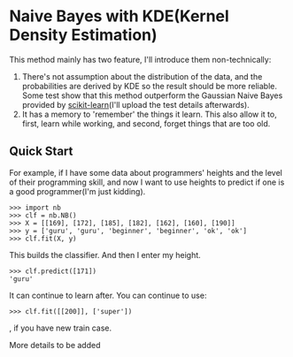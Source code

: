 Naive Bayes with KDE(Kernel Density Estimation)
===============================================

This method mainly has two feature, I'll introduce them non-technically:

1. There's not assumption about the distribution of the data, and the probabilities are derived by KDE so the result should be more reliable. Some test show that this method outperform the Gaussian Naive Bayes provided by [scikit-learn](http://scikit-learn.org)(I'll upload the test details afterwards).
2. It has a memory to 'remember' the things it learn. This also allow it to, first, learn while working, and second, forget things that are too old.

Quick Start
------------

For example, if I have some data about programmers' heights and the level of their programming skill, and now I want to use heights to predict if one is a good programmer(I'm just kidding).

    >>> import nb
    >>> clf = nb.NB()
    >>> X = [[169], [172], [185], [182], [162], [160], [190]]
    >>> y = ['guru', 'guru', 'beginner', 'beginner', 'ok', 'ok']
    >>> clf.fit(X, y)

This builds the classifier. And then I enter my height.

    >>> clf.predict([171])
    'guru'

It can continue to learn after. You can continue to use:

    >>> clf.fit([[200]], ['super'])

, if you have new train case.

More details to be added

